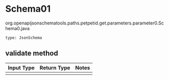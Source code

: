 # Schema01
org.openapijsonschematools.paths.petpetid.get.parameters.parameter0.Schema0.java
```
type: JsonSchema
```

## validate method
Input Type | Return Type | Notes
------------ | ------------- | -------------
 |  |
